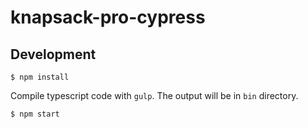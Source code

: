 # knapsack-pro-cypress

## Development

```
$ npm install
```

Compile typescript code with `gulp`. The output will be in `bin` directory.

```
$ npm start
```
